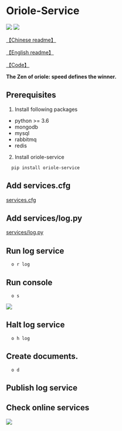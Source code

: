 # Oriole-Service 

[![](https://badges.gitter.im/zhouxiaoxiang/oriole-service.svg)](https://gitter.im/oriole-service/Lobby?utm_source=share-link&utm_medium=link&utm_campaign=share-link) [![](https://travis-ci.org/zhouxiaoxiang/oriole-service.svg?branch=master)](https://travis-ci.org/zhouxiaoxiang/oriole-service)

[【Chinese readme】](https://github.com/zhouxiaoxiang/oriole-service/wiki)

[【English readme】](https://github.com/zhouxiaoxiang/oriole-service/blob/master/README.md)

[【Code】](https://github.com/zhouxiaoxiang/oriole-service)

**The Zen of oriole: speed defines the winner.**

## Prerequisites

1. Install following packages

 - python >= 3.6
 - mongodb
 - mysql
 - rabbitmq
 - redis

2. Install oriole-service
```
  pip install oriole-service
```

## Add services.cfg

  [services.cfg](https://github.com/zhouxiaoxiang/oriole-service/wiki/services.cfg)

## Add services/log.py

  [services/log.py](https://github.com/zhouxiaoxiang/oriole-service/wiki/log.py)

## Run log service
```
  o r log
```

## Run console
```
  o s
```
![](https://github.com/zhouxiaoxiang/oriole-service/raw/master/docs/run.gif)

## Halt log service
```
  o h log
```

## Create documents.
```
  o d
```

## Publish log service

## Check online services

![](https://github.com/zhouxiaoxiang/oriole-service/raw/master/docs/check_service.gif)
